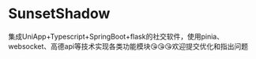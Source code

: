 # SunsetShadow
集成UniApp+Typescript+SpringBoot+flask的社交软件，使用pinia、websocket、高德api等技术实现各类功能模块😘😘😘欢迎提交优化和指出问题
